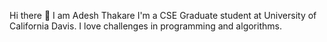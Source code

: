 Hi there 👋 I am Adesh Thakare
I'm a CSE Graduate student at University of California Davis. I love challenges in programming and algorithms. 


